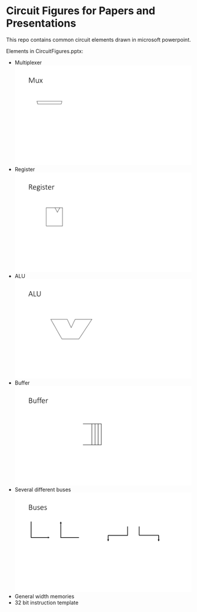 # Circuit Figures for Papers and Presentations

This repo contains common circuit elements drawn in microsoft powerpoint.

Elements in CircuitFigures.pptx:
* Multiplexer
![alt text](/images/Mux.png)
* Register
![alt text](/images/Register.png)
* ALU
![alt text](/images/ALU.png)
* Buffer
![alt text](/images/Buffer.png)
* Several different buses
![alt text](/images/Busses.png)
* General width memories
* 32 bit instruction template